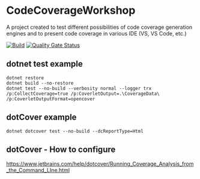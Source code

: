 # CodeCoverageWorkshop
A project created to test different possibilities of code coverage generation engines and to present code coverage in various IDE (VS, VS Code, etc.)

[![Build](https://github.com/lukasz-pekala/CodeCoverageWorkshop/actions/workflows/dotnet.yml/badge.svg)](https://github.com/lukasz-pekala/CodeCoverageWorkshop/actions/workflows/dotnet.yml)
[![Quality Gate Status](https://sonarcloud.io/api/project_badges/measure?project=lukasz-pekala_CodeCoverageWorkshop&metric=alert_status)](https://sonarcloud.io/dashboard?id=lukasz-pekala_CodeCoverageWorkshop)

## dotnet test example

```
dotnet restore
dotnet build --no-restore
dotnet test --no-build --verbosity normal --logger trx /p:CollectCoverage=true /p:CoverletOutput=.\CoverageData\ /p:CoverletOutputFormat=opencover
```

## dotCover example

```
dotnet dotcover test --no-build --dcReportType=Html
```

## dotCover - How to configure
https://www.jetbrains.com/help/dotcover/Running_Coverage_Analysis_from_the_Command_LIne.html
